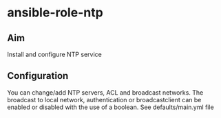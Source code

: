 # ansible-role-ntp

## Aim
Install and configure NTP service

## Configuration
You can change/add NTP servers, ACL and broadcast networks.
The broadcast to local network, authentication or broadcastclient can be enabled or disabled with the use of a boolean.
See defaults/main.yml file

